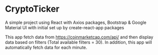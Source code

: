 # CryptoTicker
A simple project using React with Axios packages, Bootstrap & Google Material UI with initial set up by create-react-app packages

This app fetch data from https://coinmarketcap.com/api/ and then display data based on filters (Total available filters = 30).
In addition, this app will automatically fetch data for each minute.
